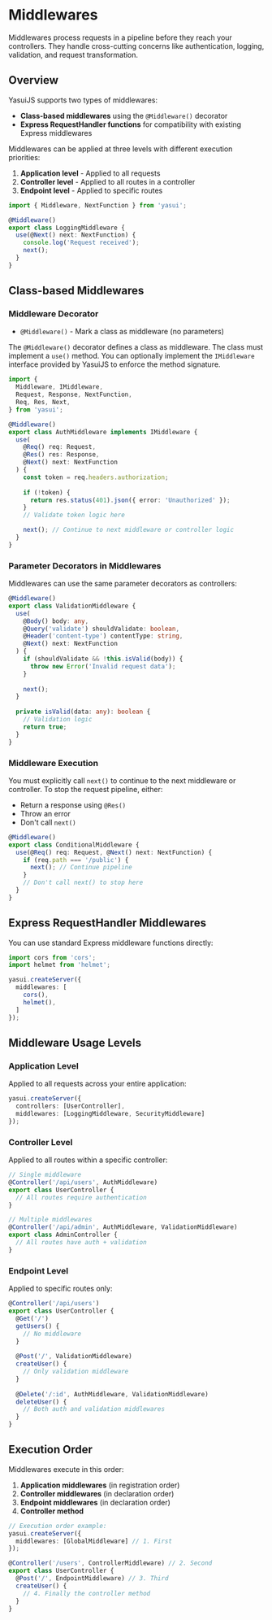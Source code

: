 # Middlewares

Middlewares process requests in a pipeline before they reach your controllers. They handle cross-cutting concerns like authentication, logging, validation, and request transformation.

## Overview

YasuiJS supports two types of middlewares:
- **Class-based middlewares** using the `@Middleware()` decorator
- **Express RequestHandler functions** for compatibility with existing Express middlewares

Middlewares can be applied at three levels with different execution priorities:
1. **Application level** - Applied to all requests
2. **Controller level** - Applied to all routes in a controller  
3. **Endpoint level** - Applied to specific routes

```typescript
import { Middleware, NextFunction } from 'yasui';

@Middleware()
export class LoggingMiddleware {
  use(@Next() next: NextFunction) {
    console.log('Request received');
    next();
  }
}
```

## Class-based Middlewares

### Middleware Decorator

- `@Middleware()` - Mark a class as middleware (no parameters)

The `@Middleware()` decorator defines a class as middleware. The class must implement a `use()` method. You can optionally implement the `IMiddleware` interface provided by YasuiJS to enforce the method signature.

```typescript
import {
  Middleware, IMiddleware,
  Request, Response, NextFunction,
  Req, Res, Next,
} from 'yasui';

@Middleware()
export class AuthMiddleware implements IMiddleware {
  use(
    @Req() req: Request,
    @Res() res: Response,
    @Next() next: NextFunction
  ) {
    const token = req.headers.authorization;
    
    if (!token) {
      return res.status(401).json({ error: 'Unauthorized' });
    }
    // Validate token logic here

    next(); // Continue to next middleware or controller logic
  }
}
```

### Parameter Decorators in Middlewares

Middlewares can use the same parameter decorators as controllers:

```typescript
@Middleware()
export class ValidationMiddleware {
  use(
    @Body() body: any,
    @Query('validate') shouldValidate: boolean,
    @Header('content-type') contentType: string,
    @Next() next: NextFunction
  ) {
    if (shouldValidate && !this.isValid(body)) {
      throw new Error('Invalid request data');
    }
    
    next();
  }
  
  private isValid(data: any): boolean {
    // Validation logic
    return true;
  }
}
```

### Middleware Execution

You must explicitly call `next()` to continue to the next middleware or controller. To stop the request pipeline, either:
- Return a response using `@Res()`
- Throw an error
- Don't call `next()`

```typescript
@Middleware()
export class ConditionalMiddleware {
  use(@Req() req: Request, @Next() next: NextFunction) {
    if (req.path === '/public') {
      next(); // Continue pipeline
    }
    // Don't call next() to stop here
  }
}
```

## Express RequestHandler Middlewares

You can use standard Express middleware functions directly:

```typescript
import cors from 'cors';
import helmet from 'helmet';

yasui.createServer({
  middlewares: [
    cors(),
    helmet(),
  ]
});
```

## Middleware Usage Levels

### Application Level

Applied to all requests across your entire application:

```typescript
yasui.createServer({
  controllers: [UserController],
  middlewares: [LoggingMiddleware, SecurityMiddleware]
});
```

### Controller Level

Applied to all routes within a specific controller:

```typescript
// Single middleware
@Controller('/api/users', AuthMiddleware)
export class UserController {
  // All routes require authentication
}

// Multiple middlewares
@Controller('/api/admin', AuthMiddleware, ValidationMiddleware)
export class AdminController {
  // All routes have auth + validation
}
```

### Endpoint Level

Applied to specific routes only:

```typescript
@Controller('/api/users')
export class UserController {
  @Get('/')
  getUsers() {
    // No middleware
  }
  
  @Post('/', ValidationMiddleware)
  createUser() {
    // Only validation middleware
  }
  
  @Delete('/:id', AuthMiddleware, ValidationMiddleware)
  deleteUser() {
    // Both auth and validation middlewares
  }
}
```

## Execution Order

Middlewares execute in this order:

1. **Application middlewares** (in registration order)
2. **Controller middlewares** (in declaration order)
3. **Endpoint middlewares** (in declaration order)
4. **Controller method**

```typescript
// Execution order example:
yasui.createServer({
  middlewares: [GlobalMiddleware] // 1. First
});

@Controller('/users', ControllerMiddleware) // 2. Second
export class UserController {
  @Post('/', EndpointMiddleware) // 3. Third
  createUser() {
    // 4. Finally the controller method
  }
}
```

